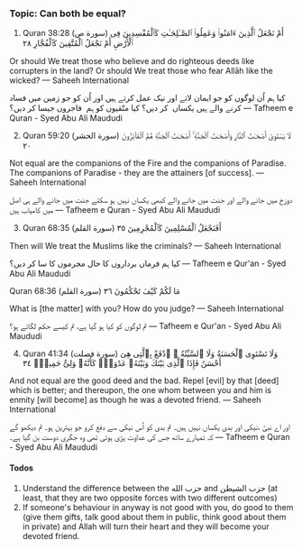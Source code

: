 ### Topic: Can both be equal?

1. Quran 38:28 (سورة ص)
أَمْ نَجْعَلُ ٱلَّذِينَ ءَامَنُوا۟ وَعَمِلُوا۟ ٱلصَّـٰلِحَـٰتِ كَٱلْمُفْسِدِينَ فِى ٱلْأَرْضِ أَمْ نَجْعَلُ ٱلْمُتَّقِينَ كَٱلْفُجَّارِ ٢٨

Or should We treat those who believe and do righteous deeds like corrupters in the land? Or should We treat those who fear Allāh like the wicked?
— Saheeh International

کیا ہم اُن لوگوں کو جو ایمان لاتے اور نیک عمل کرتے ہیں اور اُن کو جو زمین میں فساد کرنے والے ہیں یکساں  کر دیں؟ کیا متّقیوں کو ہم  فاجروں جیسا کر دیں؟ 
— Tafheem e Quran - Syed Abu Ali Maududi

2. Quran 59:20 (سورة الحشر)
لَا يَسْتَوِىٓ أَصْحَـٰبُ ٱلنَّارِ وَأَصْحَـٰبُ ٱلْجَنَّةِ ۚ أَصْحَـٰبُ ٱلْجَنَّةِ هُمُ ٱلْفَآئِزُونَ ٢٠

Not equal are the companions of the Fire and the companions of Paradise. The companions of Paradise - they are the attainers [of success].
— Saheeh International

دوزخ میں جانے والے اور جنت میں جانے والے کبھی یکساں نہیں ہو سکتے جنت میں جانے والے ہی اصل میں کامیاب ہیں
— Tafheem e Quran - Syed Abu Ali Maududi

3. Quran 68:35 (سورة القلم)
أَفَنَجْعَلُ ٱلْمُسْلِمِينَ كَٱلْمُجْرِمِينَ ٣٥

Then will We treat the Muslims like the criminals?
— Saheeh International

کیا ہم فرماں برداروں کا حال مجرموں کا سا کر دیں؟
— Tafheem e Qur&#39;an - Syed Abu Ali Maududi

Quran 68:36 (سورة القلم)
مَا لَكُمْ كَيْفَ تَحْكُمُونَ ٣٦

What is [the matter] with you? How do you judge?
— Saheeh International

تم لوگوں کو کیا ہو گیا ہے، تم کیسے حکم لگاتے ہو؟ 
— Tafheem e Qur&#39;an - Syed Abu Ali Maududi

4. Quran 41:34 (سورة فصلت)
وَلَا تَسْتَوِى ٱلْحَسَنَةُ وَلَا ٱلسَّيِّئَةُ ۚ ٱدْفَعْ بِٱلَّتِى هِىَ أَحْسَنُ فَإِذَا ٱلَّذِى بَيْنَكَ وَبَيْنَهُۥ عَدَٰوَةٌۭ كَأَنَّهُۥ وَلِىٌّ حَمِيمٌۭ ٣٤

And not equal are the good deed and the bad. Repel [evil] by that [deed] which is better; and thereupon, the one whom between you and him is enmity [will become] as though he was a devoted friend.
— Saheeh International

اور اے نبیؐ ،نیکی اور بدی یکساں نہیں ہیں۔ تم بدی کو اُس نیکی سے دفع کرو جو بہترین ہو۔ تم دیکھو گے کہ تمہارے ساتھ جس کی عداوت پڑی ہوئی تھی وہ جگری دوست بن گیا ہے۔
— Tafheem e Quran - Syed Abu Ali Maududi

#### Todos

1. Understand the difference between the حزب الله and حزب الشيطن (at least, that they are two opposite forces with two different outcomes)
2. If someone's behaviour in anyway is not good with you, do good to them (give them gifts, talk good about them in public, think good about them in private) and Allah will turn their heart and they will become your devoted friend.
